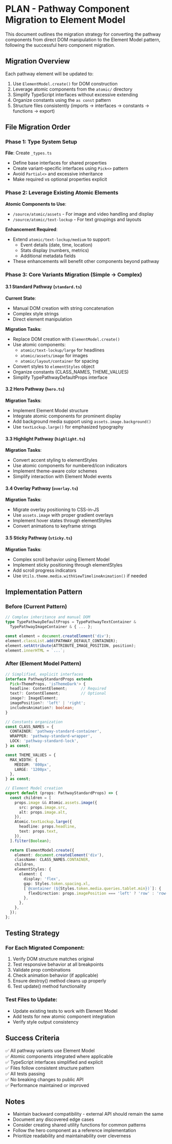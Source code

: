 # PLAN - Pathway Component Migration to Element Model

This document outlines the migration strategy for converting the pathway components from direct DOM manipulation to the Element Model pattern, following the successful hero component migration.

## Migration Overview

Each pathway element will be updated to:
1. Use `ElementModel.create()` for DOM construction
2. Leverage atomic components from the `atomic/` directory
3. Simplify TypeScript interfaces without excessive extending
4. Organize constants using the `as const` pattern
5. Structure files consistently (imports → interfaces → constants → functions → export)

## File Migration Order

### Phase 1: Type System Setup
**File**: Create `_types.ts`
- Define base interfaces for shared properties
- Create variant-specific interfaces using `Pick<>` pattern
- Avoid `Partial<>` and excessive inheritance
- Make required vs optional properties explicit

### Phase 2: Leverage Existing Atomic Elements
**Atomic Components to Use**:
- `/source/atomic/assets` - For image and video handling and display
- `/source/atomic/text-lockup` - For text groupings and layouts

**Enhancement Required**:
- Extend `atomic/text-lockup/medium` to support:
  - Event details (date, time, location)
  - Stats display (numbers, metrics)
  - Additional metadata fields
- These enhancements will benefit other components beyond pathway

### Phase 3: Core Variants Migration (Simple → Complex)

#### 3.1 Standard Pathway (`standard.ts`)
**Current State**:
- Manual DOM creation with string concatenation
- Complex style strings
- Direct element manipulation

**Migration Tasks**:
- Replace DOM creation with `ElementModel.create()`
- Use atomic components:
  - `atomic/text-lockup/large` for headlines
  - `atomic/assets/image` for images
  - `atomic/layout/container` for spacing
- Convert styles to `elementStyles` object
- Organize constants (CLASS_NAMES, THEME_VALUES)
- Simplify TypePathwayDefaultProps interface

#### 3.2 Hero Pathway (`hero.ts`)
**Migration Tasks**:
- Implement Element Model structure
- Integrate atomic components for prominent display
- Add background media support using `assets.image.background()`
- Use `textLockup.large()` for emphasized typography

#### 3.3 Highlight Pathway (`highlight.ts`)
**Migration Tasks**:
- Convert accent styling to elementStyles
- Use atomic components for numbered/icon indicators
- Implement theme-aware color schemes
- Simplify interaction with Element Model events

#### 3.4 Overlay Pathway (`overlay.ts`)
**Migration Tasks**:
- Migrate overlay positioning to CSS-in-JS
- Use `assets.image` with proper gradient overlays
- Implement hover states through elementStyles
- Convert animations to keyframe strings

#### 3.5 Sticky Pathway (`sticky.ts`)
**Migration Tasks**:
- Complex scroll behavior using Element Model
- Implement sticky positioning through elementStyles
- Add scroll progress indicators
- Use `Utils.theme.media.withViewTimelineAnimation()` if needed

## Implementation Pattern

### Before (Current Pattern)
```typescript
// Complex inheritance and manual DOM
type TypePathwayDefaultProps = TypePathwayTextContainer &
  TypePathwayImageContainer & { ... };

const element = document.createElement('div');
element.classList.add(PATHWAY_DEFAULT_CONTAINER);
element.setAttribute(ATTRIBUTE_IMAGE_POSITION, position);
element.innerHTML = `...`;
```

### After (Element Model Pattern)
```typescript
// Simplified, explicit interfaces
interface PathwayStandardProps extends 
  Pick<ThemeProps, 'isThemeDark'> {
  headline: ContentElement;      // Required
  text?: ContentElement;         // Optional
  image?: ImageElement;
  imagePosition?: 'left' | 'right';
  includesAnimation?: boolean;
}

// Constants organization
const CLASS_NAMES = {
  CONTAINER: 'pathway-standard-container',
  WRAPPER: 'pathway-standard-wrapper',
  LOCK: 'pathway-standard-lock',
} as const;

const THEME_VALUES = {
  MAX_WIDTH: {
    MEDIUM: '800px',
    LARGE: '1200px',
  },
} as const;

// Element Model creation
export default (props: PathwayStandardProps) => {
  const children = [
    props.image && Atomic.assets.image({
      src: props.image.src,
      alt: props.image.alt,
    }),
    Atomic.textLockup.large({
      headline: props.headline,
      text: props.text,
    }),
  ].filter(Boolean);

  return ElementModel.create({
    element: document.createElement('div'),
    className: CLASS_NAMES.CONTAINER,
    children,
    elementStyles: {
      element: {
        display: 'flex',
        gap: Styles.token.spacing.xl,
        [`@container (${Styles.token.media.queries.tablet.min})`]: {
          flexDirection: props.imagePosition === 'left' ? 'row' : 'row-reverse',
        },
      },
    },
  });
};
```

## Testing Strategy

### For Each Migrated Component:
1. Verify DOM structure matches original
2. Test responsive behavior at all breakpoints
3. Validate prop combinations
4. Check animation behavior (if applicable)
5. Ensure destroy() method cleans up properly
6. Test update() method functionality

### Test Files to Update:
- Update existing tests to work with Element Model
- Add tests for new atomic component integration
- Verify style output consistency

## Success Criteria

✅ All pathway variants use Element Model  
✅ Atomic components integrated where applicable  
✅ TypeScript interfaces simplified and explicit  
✅ Files follow consistent structure pattern  
✅ All tests passing  
✅ No breaking changes to public API  
✅ Performance maintained or improved  

## Notes

- Maintain backward compatibility - external API should remain the same
- Document any discovered edge cases
- Consider creating shared utility functions for common patterns
- Follow the hero component as a reference implementation
- Prioritize readability and maintainability over cleverness